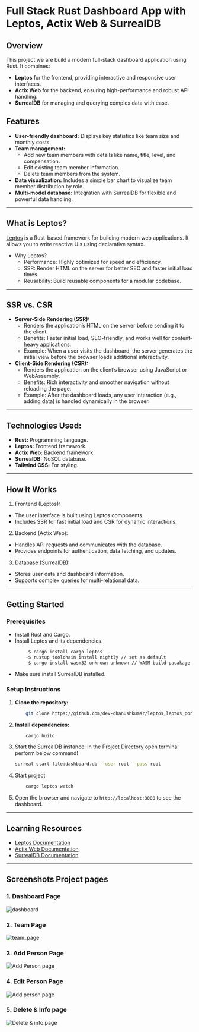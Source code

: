 <!-- <picture>
    <source srcset="https://raw.githubusercontent.com/leptos-rs/leptos/main/docs/logos/Leptos_logo_Solid_White.svg" media="(prefers-color-scheme: dark)">
    <img src="https://raw.githubusercontent.com/leptos-rs/leptos/main/docs/logos/Leptos_logo_RGB.svg" alt="Leptos Logo">
</picture>
# Leptos Starter Template
This is a template for use with the [Leptos](https://github.com/leptos-rs/leptos) web framework and the [cargo-leptos](https://github.com/akesson/cargo-leptos) tool.
## Creating your template repo
If you don't have `cargo-leptos` installed you can install it with
`cargo install cargo-leptos --locked`
Then run
`cargo leptos new --git leptos-rs/start`
to generate a new project template (you will be prompted to enter a project name).
`cd {projectname}`
to go to your newly created project.
Of course, you should explore around the project structure, but the best place to start with your application code is in `src/app.rs`.
## Running your project
`cargo leptos watch`  
By default, you can access your local project at `http://localhost:3000`
## Installing Additional Tools
By default, `cargo-leptos` uses `nightly` Rust, `cargo-generate`, and `sass`. If you run into any trouble, you may need to install one or more of these tools.
1. `rustup toolchain install nightly --allow-downgrade` - make sure you have Rust nightly
2. `rustup target add wasm32-unknown-unknown` - add the ability to compile Rust to WebAssembly
3. `cargo install cargo-generate` - install `cargo-generate` binary (should be installed automatically in future)
4. `npm install -g sass` - install `dart-sass` (should be optional in future)
## Executing a Server on a Remote Machine Without the Toolchain
After running a `cargo leptos build --release` the minimum files needed are:
1. The server binary located in `target/server/release`
2. The `site` directory and all files within located in `target/site`
Copy these files to your remote server. The directory structure should be:
```text
leptos_start
site/
```
Set the following environment variables (updating for your project as needed):
```sh
export LEPTOS_OUTPUT_NAME="leptos_start"
export LEPTOS_SITE_ROOT="site"
export LEPTOS_SITE_PKG_DIR="pkg"
export LEPTOS_SITE_ADDR="127.0.0.1:3000"
export LEPTOS_RELOAD_PORT="3001"
```
Finally, run the server binary.
## Notes about CSR and Trunk:
Although it is not recommended, you can also run your project without server integration using the feature `csr` and `trunk serve`:
`trunk serve --open --features csr`
This may be useful for integrating external tools which require a static site, e.g. `tauri`.
## Licensing
This template itself is released under the Unlicense. You should replace the LICENSE for your own application with an appropriate license if you plan to release it publicly. -->
# Full Stack Rust Dashboard App with Leptos, Actix Web & SurrealDB
## **Overview**
This project we are build a modern full-stack dashboard application using Rust. It combines:
- **Leptos** for the frontend, providing interactive and responsive user interfaces.
- **Actix Web** for the backend, ensuring high-performance and robust API handling.
- **SurrealDB** for managing and querying complex data with ease.
## **Features**
- **User-friendly dashboard:** Displays key statistics like team size and monthly costs.
- **Team management:**
    - Add new team members with details like name, title, level, and compensation.
    - Edit existing team member information.
    - Delete team members from the system.
- **Data visualization:**  Includes a simple bar chart to visualize team member distribution by role.
- **Multi-model database:** Integration with SurrealDB for flexible and powerful data handling.
---
## **What is Leptos?**
[Leptos](https://github.com/leptos-rs/leptos) is a Rust-based framework for building modern web applications. It allows you to write reactive UIs using declarative syntax.
- Why Leptos?
    - Performance: Highly optimized for speed and efficiency.
    - SSR: Render HTML on the server for better SEO and faster initial load times.
    - Reusability: Build reusable components for a modular codebase.
---
## **SSR vs. CSR**
- **Server-Side Rendering (SSR):**
    - Renders the application’s HTML on the server before sending it to the client.
    - Benefits: Faster initial load, SEO-friendly, and works well for content-heavy applications.
    - Example: When a user visits the dashboard, the server generates the initial view before the browser loads additional interactivity.
- **Client-Side Rendering (CSR):**
    - Renders the application on the client’s browser using JavaScript or WebAssembly.
    - Benefits: Rich interactivity and smoother navigation without reloading the page.
    - Example: After the dashboard loads, any user interaction (e.g., adding data) is handled dynamically in the browser.
---
## **Technologies Used:**
- **Rust:** Programming language.
- **Leptos:** Frontend framework.
- **Actix Web:** Backend framework.
- **SurrealDB:** NoSQL database.
- **Tailwind CSS:** For styling.
---
## **How It Works**
1. Frontend (Leptos):
- The user interface is built using Leptos components.
- Includes SSR for fast initial load and CSR for dynamic interactions.
2. Backend (Actix Web):
- Handles API requests and communicates with the database.
- Provides endpoints for authentication, data fetching, and updates.
3. Database (SurrealDB):
- Stores user data and dashboard information.
- Supports complex queries for multi-relational data.
---
## **Getting Started**
### **Prerequisites**
- Install Rust and Cargo.
- Install Leptos and its dependencies.
    ```bash
        -$ cargo install cargo-leptos
        -$ rustup toolchain install nightly // set as default
        -$ cargo install wasm32-unknown-unknown // WASM build pacakage
    ```
- Make sure install SurrealDB installed.
### **Setup Instructions**
1. **Clone the repository:**
    ```bash
        git clone https://github.com/dev-dhanushkumar/leptos_leptos_portfolio_admin.git
    ```
2. **Install dependencies:**
    ```bash
        cargo build
    ```
3. Start the SurrealDB instance:
In the Project Directory open terminal perform below command!
    ```bash
    surreal start file:dashboard.db --user root --pass root 
    ```
4. Start project
    ```bash
        cargo leptos watch
    ```
5. Open the browser and navigate to `http://localhost:3000` to see the dashboard.
---
## **Learning Resources**
- [Leptos Documentation](https://book.leptos.dev/)
- [Actix Web Documentation](https://docs.rs/actix-web/latest/actix_web/)
- [SurrealDB Documentation](https://surrealdb.com/docs/)
---
## **Screenshots Project pages**
### 1. **Dashboard Page**
![dashboard](https://github.com/dev-dhanushkumar/leptos_leptos_portfolio_admin/blob/main/assets/dashboard_page.png)
### 2. **Team Page**
![team_page](https://github.com/dev-dhanushkumar/leptos_leptos_portfolio_admin/blob/main/assets/team_page.png)
### 3. **Add Person Page**
![Add Person page](https://github.com/dev-dhanushkumar/leptos_leptos_portfolio_admin/blob/main/assets/add_person.png)
### 4. **Edit Person Page**
![Add person page](https://github.com/dev-dhanushkumar/leptos_leptos_portfolio_admin/blob/main/assets/edit_person.png)
### 5. **Delete & Info page**
![Delete & info page](https://github.com/dev-dhanushkumar/leptos_leptos_portfolio_admin/blob/main/assets/info_person.png)
